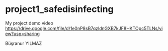 # project1_safedisinfecting

My project demo video
https://drive.google.com/file/d/1e0nP8sB7qzldnGXB7kJF8HKTOpc5TLNs/view?usp=sharing

Büşranur YILMAZ
